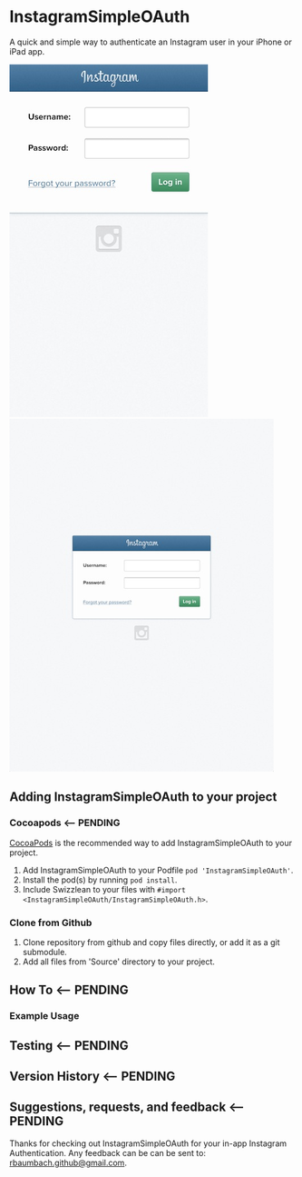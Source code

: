 # InstagramSimpleOAuth

A quick and simple way to authenticate an Instagram user in your iPhone or iPad app.

![iPhone Screenshot](iPhone5Screenshot.jpg) ![iPad Screenshot](iPadScreenshot.jpg)

## Adding InstagramSimpleOAuth to your project

### Cocoapods <-- PENDING

[CocoaPods](http://cocoapods.org) is the recommended way to add InstagramSimpleOAuth to your project.

1.  Add InstagramSimpleOAuth to your Podfile `pod 'InstagramSimpleOAuth'`.
2.  Install the pod(s) by running `pod install`.
3.  Include Swizzlean to your files with `#import <InstagramSimpleOAuth/InstagramSimpleOAuth.h>`.

### Clone from Github

1.  Clone repository from github and copy files directly, or add it as a git submodule.
2.  Add all files from 'Source' directory to your project.


## How To <-- PENDING

### Example Usage

## Testing <-- PENDING

## Version History <-- PENDING

## Suggestions, requests, and feedback <-- PENDING

Thanks for checking out InstagramSimpleOAuth for your in-app Instagram Authentication.  Any feedback can be
can be sent to: rbaumbach.github@gmail.com.

